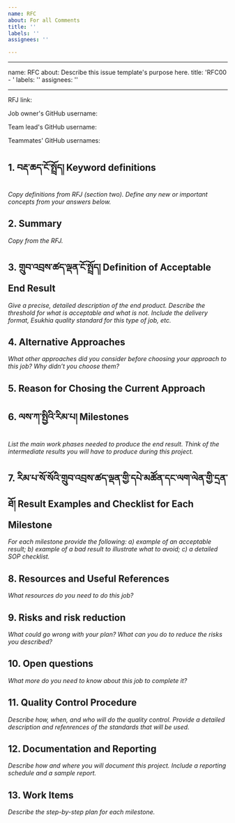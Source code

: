 ```yaml
---
name: RFC
about: For all Comments
title: ''
labels: ''
assignees: ''

---
```


---
name: RFC
about: Describe this issue template's purpose here.
title: 'RFC00 - '
labels: ''
assignees: ''

---

RFJ link: 

Job owner's GitHub username: 

Team lead's GitHub username: 

Teammates' GitHub usernames: 


## 1. བརྡ་ཆད་ངོ་སྤྲོད། Keyword definitions
_Copy definitions from RFJ (section two). Define any new or important concepts from your answers below._

## 2. Summary
_Copy from the RFJ._

## 3. གྲུབ་འབྲས་ཚད་ལྡན་ངོ་སྤྲོད། Definition of Acceptable End Result 
_Give a precise, detailed description of the end product. Describe the threshold for what is acceptable and what is not. Include the delivery format, Esukhia quality standard for this type of job, etc._

## 4. Alternative Approaches
_What other approaches did you consider before choosing your approach to this job? Why didn’t you choose them?_

## 5. Reason for Chosing the Current Approach

## 6. ལས་ཀ་སྤྱིའི་རིམ་པ། Milestones 
_List the main work phases needed to produce the end result. Think of the intermediate results you will have to produce during this project._

## 7. རིམ་པ་སོ་སོའི་གྲུབ་འབྲས་ཚད་ལྡན་གྱི་དཔེ་མཚོན་དང་ལག་ལེན་གྱི་དྲན་ཐོ། Result Examples and Checklist for Each Milestone
_For each milestone provide the following: a) example of an acceptable result; b) example of a bad result to illustrate what to avoid; c) a detailed SOP checklist._

## 8. Resources and Useful References
_What resources do you need to do this job?_

## 9. Risks and risk reduction
_What could go wrong with your plan? What can you do to reduce the risks you described?_

## 10. Open questions
_What more do you need to know about this job to complete it?_

## 11. Quality Control Procedure
_Describe how, when, and who will do the quality control. Provide a detailed description and refenrences of the standards that will be used._

## 12. Documentation and Reporting
_Describe how and where you will document this project. Include a reporting schedule and a sample report._

## 13. Work Items
_Describe the step-by-step plan for each milestone._
